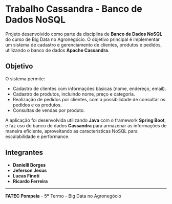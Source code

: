 # Trabalho Cassandra - Banco de Dados NoSQL

Projeto desenvolvido como parte da disciplina de **Banco de Dados NoSQL** do curso de Big Data no Agronegócio. O objetivo principal é implementar um sistema de cadastro e gerenciamento de clientes, produtos e pedidos, utilizando o banco de dados **Apache Cassandra**.

## Objetivo

O sistema permite:
- Cadastro de clientes com informações básicas (nome, endereço, email).
- Cadastro de produtos, incluindo nome, preço e categoria.
- Realização de pedidos por clientes, com a possibilidade de consultar os pedidos e os produtos.
- Consultas de vendas por produto.

A aplicação foi desenvolvida utilizando **Java** com o framework **Spring Boot**, e faz uso do banco de dados **Cassandra** para armazenar as informações de maneira eficiente, aproveitando as características NoSQL para escalabilidade e performance.

## Integrantes

- **Danielli Borges**
- **Jeferson Jesus**
- **Lucas Finoti**
- **Ricardo Ferreira**

---

**FATEC Pompeia** - 5º Termo - Big Data no Agronegócio
